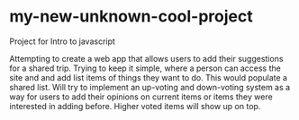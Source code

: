 # my-new-unknown-cool-project
Project for Intro to javascript

Attempting to create a web app that allows users to add their suggestions for a shared trip. Trying to keep it simple, where a person can access the site and and add list items of things they want to do. This would populate a shared list. Will try to implement an up-voting and down-voting system as a way for users to add their opinions on current items or items they were interested in adding before. Higher voted items will show up on top.

